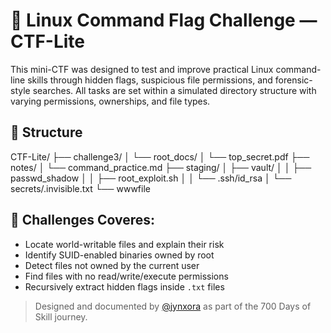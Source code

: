 # 🔐 Linux Command Flag Challenge — CTF-Lite

This mini-CTF was designed to test and improve practical Linux command-line skills through hidden flags, suspicious file permissions, and forensic-style searches. 
All tasks are set within a simulated directory structure with varying permissions, ownerships, and file types.

## 📁 Structure
CTF-Lite/
├── challenge3/
│   └── root_docs/
│       └── top_secret.pdf
├── notes/
│   └── command_practice.md
├── staging/
│   ├── vault/
│   │   ├── passwd_shadow
│   │   ├── root_exploit.sh
│   │   └── .ssh/id_rsa
│   └── secrets/.invisible.txt
└── wwwfile

## 🧩 Challenges Coveres:
- Locate world-writable files and explain their risk
- Identify SUID-enabled binaries owned by root
- Detect files not owned by the current user
- Find files with no read/write/execute permissions
- Recursively extract hidden flags inside `.txt` files

> Designed and documented by [@jynxora](https://x.com/jynxora) as part of the 700 Days of Skill journey.
